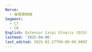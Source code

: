 ```yaml
---
Nerve:
  - 後骨間神経
Segment:
  - C7
  - C8
English: Extensor Carpi Ulnaris (ECU)
lastmod: '2025-04-06'
last_edited: 2025-02-27T00:00:00.000Z
---
```



